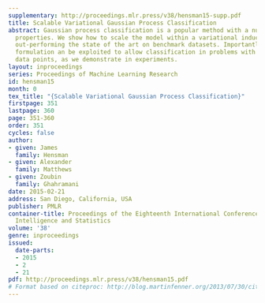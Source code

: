 ```yaml
---
supplementary: http://proceedings.mlr.press/v38/hensman15-supp.pdf
title: Scalable Variational Gaussian Process Classification
abstract: Gaussian process classification is a popular method with a number of appealing
  properties. We show how to scale the model within a variational inducing point framework,
  out-performing the state of the art on benchmark datasets. Importantly, the variational
  formulation an be exploited to allow classification in problems with millions of
  data points, as we demonstrate in experiments.
layout: inproceedings
series: Proceedings of Machine Learning Research
id: hensman15
month: 0
tex_title: "{Scalable Variational Gaussian Process Classification}"
firstpage: 351
lastpage: 360
page: 351-360
order: 351
cycles: false
author:
- given: James
  family: Hensman
- given: Alexander
  family: Matthews
- given: Zoubin
  family: Ghahramani
date: 2015-02-21
address: San Diego, California, USA
publisher: PMLR
container-title: Proceedings of the Eighteenth International Conference on Artificial
  Intelligence and Statistics
volume: '38'
genre: inproceedings
issued:
  date-parts:
  - 2015
  - 2
  - 21
pdf: http://proceedings.mlr.press/v38/hensman15.pdf
# Format based on citeproc: http://blog.martinfenner.org/2013/07/30/citeproc-yaml-for-bibliographies/
---
```

